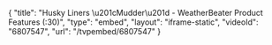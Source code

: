 {
    "title": "Husky Liners \u201cMudder\u201d - WeatherBeater Product Features (:30)",
    "type": "embed",
    "layout": "iframe-static",
    "videoId": "6807547",
    "url": "\/tvpembed\/6807547"
}